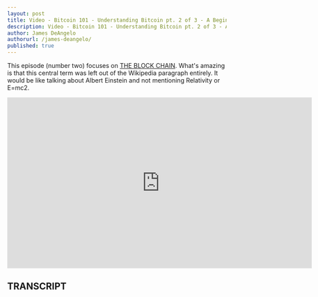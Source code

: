 ```yaml
---
layout: post
title: Video - Bitcoin 101 - Understanding Bitcoin pt. 2 of 3 - A Beginners Guide With Help from Wikipedia
description: Video - Bitcoin 101 - Understanding Bitcoin pt. 2 of 3 - A Beginners Guide With Help from Wikipedia
author: James DeAngelo
authorurl: /james-deangelo/
published: true
---
```


<p>This episode (number two) focuses on <a href="/how-bitcoin-unlimited-users-may-end-up-on-different-blockchains/">THE BLOCK CHAIN</a>. What's amazing is that this central term was left out of the Wikipedia paragraph entirely. It would be like talking about Albert Einstein and not mentioning Relativity or E=mc2.</p>

<center><iframe width="700" height="394" src="https://www.youtube.com/embed/-CI7XXzJDqo?list=PLzctEq7iZD-7-DgJM604zsndMapn9ff6q" frameborder="0" allowfullscreen></iframe></center>

<h2>TRANSCRIPT</h2>
